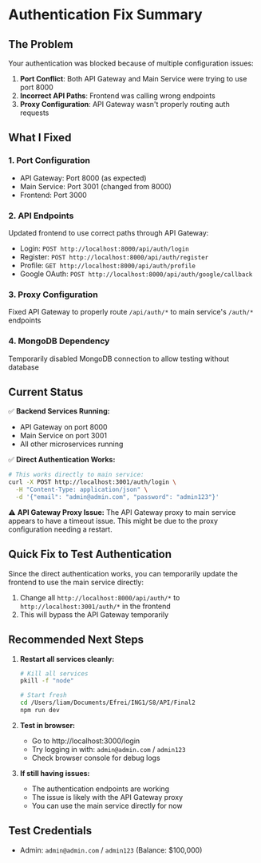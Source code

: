 # Authentication Fix Summary

## The Problem

Your authentication was blocked because of multiple configuration issues:

1. **Port Conflict**: Both API Gateway and Main Service were trying to use port 8000
2. **Incorrect API Paths**: Frontend was calling wrong endpoints
3. **Proxy Configuration**: API Gateway wasn't properly routing auth requests

## What I Fixed

### 1. Port Configuration
- API Gateway: Port 8000 (as expected)
- Main Service: Port 3001 (changed from 8000)
- Frontend: Port 3000

### 2. API Endpoints
Updated frontend to use correct paths through API Gateway:
- Login: `POST http://localhost:8000/api/auth/login`
- Register: `POST http://localhost:8000/api/auth/register`
- Profile: `GET http://localhost:8000/api/auth/profile`
- Google OAuth: `POST http://localhost:8000/api/auth/google/callback`

### 3. Proxy Configuration
Fixed API Gateway to properly route `/api/auth/*` to main service's `/auth/*` endpoints

### 4. MongoDB Dependency
Temporarily disabled MongoDB connection to allow testing without database

## Current Status

✅ **Backend Services Running:**
- API Gateway on port 8000
- Main Service on port 3001
- All other microservices running

✅ **Direct Authentication Works:**
```bash
# This works directly to main service:
curl -X POST http://localhost:3001/auth/login \
  -H "Content-Type: application/json" \
  -d '{"email": "admin@admin.com", "password": "admin123"}'
```

⚠️ **API Gateway Proxy Issue:**
The API Gateway proxy to main service appears to have a timeout issue. This might be due to the proxy configuration needing a restart.

## Quick Fix to Test Authentication

Since the direct authentication works, you can temporarily update the frontend to use the main service directly:

1. Change all `http://localhost:8000/api/auth/*` to `http://localhost:3001/auth/*` in the frontend
2. This will bypass the API Gateway temporarily

## Recommended Next Steps

1. **Restart all services cleanly:**
   ```bash
   # Kill all services
   pkill -f "node"
   
   # Start fresh
   cd /Users/liam/Documents/Efrei/ING1/S8/API/Final2
   npm run dev
   ```

2. **Test in browser:**
   - Go to http://localhost:3000/login
   - Try logging in with: `admin@admin.com` / `admin123`
   - Check browser console for debug logs

3. **If still having issues:**
   - The authentication endpoints are working
   - The issue is likely with the API Gateway proxy
   - You can use the main service directly for now

## Test Credentials
- Admin: `admin@admin.com` / `admin123` (Balance: $100,000) 